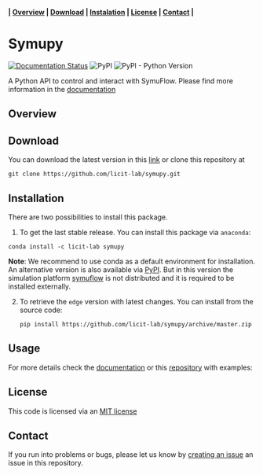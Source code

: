 **| [Overview](#overview) | [Download](#download) | [Instalation](#installation) | [License](#license) | [Contact](#contact) |**

# Symupy

[![Documentation Status](https://readthedocs.org/projects/symupy/badge/?version=stable)](https://symupy.readthedocs.io/en/stable/?badge=stable) ![PyPI](https://img.shields.io/pypi/v/symupy) ![PyPI - Python Version](https://img.shields.io/pypi/pyversions/symupy) 

A Python API to control and interact with SymuFlow. Please find more information in the [documentation](https://symupy.readthedocs.io/en/stable/)

## Overview 

## Download 

You can download the latest version in this [link](https://github.com/licit-lab/symupy/archive/master.zip) or clone this repository at

```
git clone https://github.com/licit-lab/symupy.git
```

## Installation 

There are two possibilities to install this package. 

1. To get the last stable release. You can install this package via `anaconda`: 

  ```
  conda install -c licit-lab symupy
  ```

  **Note**: We recommend to use conda as a default environment for installation. An alternative version is also available via [PyPI](https://pypi.org/project/symupy/). But in this version the simulation platform [symuflow](https://github.com/licit-lab/symuflow) is not distributed and it is required to be installed externally. 

2. To retrieve the `edge` version with latest changes. You can install from the source code: 

   ```
   pip install https://github.com/licit-lab/symupy/archive/master.zip
   ```


## Usage 

For more details check the [documentation](https://symupy.readthedocs.io/en/stable/) or this [repository](https://github.com/licit-lab/symupy-examples) with examples:

## License 

This code is licensed via an [MIT license](LICENSE)

## Contact 

If you run into problems or bugs, please let us know by [creating an issue](https://github.com/licit-lab/symupy/issues/new/choose) an issue in this repository.